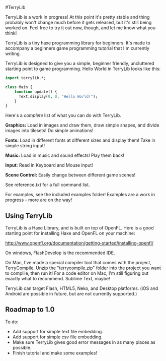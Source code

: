 #TerryLib

TerryLib is a work in progress! At this point it's pretty stable and thing probably won't change much before it gets released, but it's still being worked on. Feel free to try it out now, though, and let me know what you think!

TerryLib is a tiny haxe programming library for beginners. It's made to accompany a beginners game programming tutorial that I'm currently writing.

TerryLib is designed to give you a simple, beginner friendly, uncluttered starting point to game programming. Hello World in TerryLib looks like this:

```haxe
import terrylib.*;

class Main {
	function update() {
	  Text.display(0, 0, "Hello World!");
	}
}
``` 

Here's a *complete* list of what you can do with TerryLib.

**Graphics:** 
Load in images and draw them, draw simple shapes, and divide images into tilesets! Do simple animations!

**Fonts:**
Load in different fonts at different sizes and display them! Take in simple string input!

**Music:**
Load in music and sound effects! Play them back!

**Input:**
Read in Keyboard and Mouse input!

**Scene Control:**
Easily change between different game scenes!

See reference.txt for a full command list.

For examples, see the included examples folder! Examples are a work in progress - more are on the way!

## Using TerryLib

TerryLib is a Haxe Library, and is built on top of OpenFL. Here is a good starting point for installing Haxe and OpenFL on your machine:

http://www.openfl.org/documentation/getting-started/installing-openfl/

On windows, FlashDevelop is the recommended IDE. 

On Mac, I've made a special compiler tool that comes with the project, TerryCompile. Unzip the "terrycompile.zip" folder into the project you want to complile, then run it! For a code editor on Mac, I'm still figuring out exactly what to recommend. Sublime Text, maybe!

TerryLib can target Flash, HTML5, Neko, and Desktop platforms. (iOS and Android are possible in future, but are not currently supported.)

## Roadmap to 1.0

To do:
 - Add support for simple text file embedding.
 - Add support for simple csv file embedding.
 - Make sure TerryLib gives good error messages in as many places as possible.
 - Finish tutorial and make some examples!